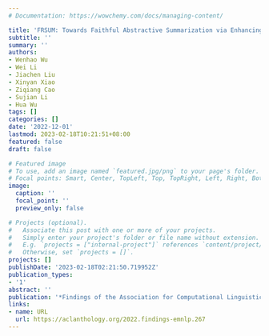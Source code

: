 ```yaml
---
# Documentation: https://wowchemy.com/docs/managing-content/

title: 'FRSUM: Towards Faithful Abstractive Summarization via Enhancing Factual Robustness'
subtitle: ''
summary: ''
authors:
- Wenhao Wu
- Wei Li
- Jiachen Liu
- Xinyan Xiao
- Ziqiang Cao
- Sujian Li
- Hua Wu
tags: []
categories: []
date: '2022-12-01'
lastmod: 2023-02-18T10:21:51+08:00
featured: false
draft: false

# Featured image
# To use, add an image named `featured.jpg/png` to your page's folder.
# Focal points: Smart, Center, TopLeft, Top, TopRight, Left, Right, BottomLeft, Bottom, BottomRight.
image:
  caption: ''
  focal_point: ''
  preview_only: false

# Projects (optional).
#   Associate this post with one or more of your projects.
#   Simply enter your project's folder or file name without extension.
#   E.g. `projects = ["internal-project"]` references `content/project/deep-learning/index.md`.
#   Otherwise, set `projects = []`.
projects: []
publishDate: '2023-02-18T02:21:50.719952Z'
publication_types:
- '1'
abstract: ''
publication: '*Findings of the Association for Computational Linguistics: EMNLP 2022*'
links:
- name: URL
  url: https://aclanthology.org/2022.findings-emnlp.267
---
```

